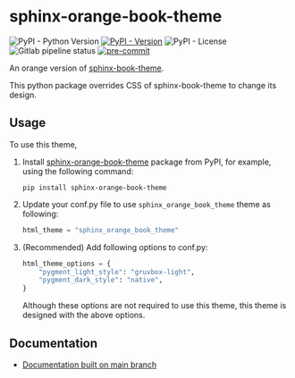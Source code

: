 # sphinx-orange-book-theme

![PyPI - Python Version](https://img.shields.io/pypi/pyversions/sphinx-orange-book-theme)
[![PyPI - Version](https://img.shields.io/pypi/v/sphinx-orange-book-theme)](https://pypi.org/project/sphinx-orange-book-theme/)
![PyPI - License](https://img.shields.io/pypi/l/sphinx-orange-book-theme)
![Gitlab pipeline status](https://img.shields.io/gitlab/pipeline-status/MusicScience37Projects%2Futility-libraries%2Fsphinx-orange-book-theme?branch=main)
[![pre-commit](https://img.shields.io/badge/pre--commit-enabled-brightgreen?logo=pre-commit&logoColor=white)](https://github.com/pre-commit/pre-commit)

An orange version of [sphinx-book-theme](https://sphinx-book-theme.readthedocs.io/en/latest/index.html).

This python package overrides CSS of sphinx-book-theme
to change its design.

## Usage

To use this theme,

1. Install
   [sphinx-orange-book-theme](https://pypi.org/project/sphinx-orange-book-theme/)
   package from PyPI, for example, using the following command:

   ```shell
   pip install sphinx-orange-book-theme
   ```

2. Update your conf.py file to use `sphinx_orange_book_theme` theme as following:

   ```python
   html_theme = "sphinx_orange_book_theme"
   ```

3. (Recommended) Add following options to conf.py:

   ```python
   html_theme_options = {
       "pygment_light_style": "gruvbox-light",
       "pygment_dark_style": "native",
   }
   ```

   Although these options are not required to use this theme,
   this theme is designed with the above options.

## Documentation

- [Documentation built on main branch](https://sphinx-orange-book-theme-musicscience37projects--1dc46f9ab80e60.gitlab.io/)

